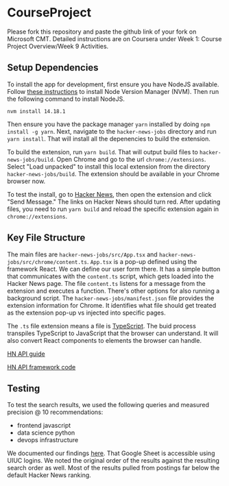 # CourseProject

Please fork this repository and paste the github link of your fork on Microsoft CMT. Detailed instructions are on Coursera under Week 1: Course Project Overview/Week 9 Activities.

## Setup Dependencies

To install the app for development, first ensure you have NodeJS available. Follow [these instructions](https://github.com/nvm-sh/nvm#installing-and-updating) to install Node Version Manager (NVM). Then run the following command to install NodeJS.

```
nvm install 14.18.1
```

Then ensure you have the package manager `yarn` installed by doing `npm install -g yarn`. Next, navigate to the `hacker-news-jobs` directory and run `yarn install`. That will install all the depenencies to build the extension.

To build the extension, run `yarn build`. That will output build files to `hacker-news-jobs/build`. Open Chrome and go to the url `chrome://extensions`. Select "Load unpacked" to install this local extension from the directory `hacker-news-jobs/build`. The extension should be available in your Chrome browser now.

To test the install, go to [Hacker News](https://news.ycombinator.com), then open the extension and click "Send Message." The links on Hacker News should turn red. After updating files, you need to run `yarn build` and reload the specific extension again in `chrome://extensions`.

## Key File Structure

The main files are `hacker-news-jobs/src/App.tsx` and `hacker-news-jobs/src/chrome/content.ts`. `App.tsx` is a pop-up defined using the framework React. We can define our user form there. It has a simple button that communicates with the `content.ts` script, which gets loaded into the Hacker News page. The file `content.ts` listens for a message from the extension and executes a function. There's other options for also running a background script. The `hacker-news-jobs/manifest.json` file provides the extension information for Chrome. It identifies what file should get treated as the extension pop-up vs injected into specific pages.

The `.ts` file extension means a file is [TypeScript](https://www.typescriptlang.org/). The buid process transpiles TypeScript to JavaScript that the browser can understand. It will also convert React components to elements the browser can handle.

[HN API guide](https://github.com/HackerNews/API)

[HN API framework code](https://github.com/karpour/hackernews-api-ts)

## Testing

To test the search results, we used the following queries and measured precision @ 10 recommendations:

* frontend javascript
* data science python
* devops infrastructure

We documented our findings [here](https://docs.google.com/spreadsheets/d/1-DkfujZc6qVkG42upE_-XXvm2gTSTwqhBM8Nog3A8jg/edit?usp=sharing). That Google Sheet is accessible using UIUC logins. We noted the original order of the results against the resulting search order as well. Most of the results pulled from postings far below the default Hacker News ranking.
